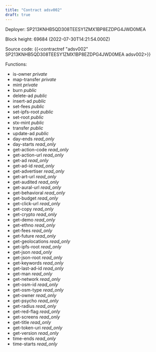 ```yaml
---
title: "Contract adsv002"
draft: true
---
```

Deployer: SP213KNHB5QD308TEESY1ZMX1BP8EZDPG4JWD0MEA


 



Block height: 69684 (2022-07-30T14:21:54.000Z)

Source code: {{<contractref "adsv002" SP213KNHB5QD308TEESY1ZMX1BP8EZDPG4JWD0MEA adsv002>}}

Functions:

* is-owner _private_
* map-transfer _private_
* mint _private_
* burn _public_
* delete-ad _public_
* insert-ad _public_
* set-fees _public_
* set-ipfs-root _public_
* set-root _public_
* stx-mint _public_
* transfer _public_
* update-ad _public_
* day-ends _read_only_
* day-starts _read_only_
* get-action-code _read_only_
* get-action-url _read_only_
* get-ad _read_only_
* get-ad-id _read_only_
* get-advertiser _read_only_
* get-art-url _read_only_
* get-audited _read_only_
* get-aural-url _read_only_
* get-behavioral _read_only_
* get-budget _read_only_
* get-click-url _read_only_
* get-copy _read_only_
* get-crypto _read_only_
* get-demo _read_only_
* get-ethno _read_only_
* get-fees _read_only_
* get-future _read_only_
* get-geolocations _read_only_
* get-ipfs-root _read_only_
* get-json _read_only_
* get-json-root _read_only_
* get-keywords _read_only_
* get-last-ad-id _read_only_
* get-man _read_only_
* get-network _read_only_
* get-osm-id _read_only_
* get-osm-type _read_only_
* get-owner _read_only_
* get-psycho _read_only_
* get-radius _read_only_
* get-red-flag _read_only_
* get-screens _read_only_
* get-title _read_only_
* get-token-uri _read_only_
* get-version _read_only_
* time-ends _read_only_
* time-starts _read_only_
